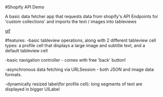 

#Shopify API Demo


A basic data fetcher app that requests data from shopify's API Endpoints for 'custom collections' and imports the text / images into tableviews

[gif](https://thumbs.gfycat.com/UnitedCrazyDesertpupfish-size_restricted.gif)

#features:
-basic tableview operations, along with 2 different tableview cell types: a profile cell that displays a large image and subtitle text, and a default tableview cell

-basic navigation controller - comes with free 'back' button!

-asynchronous data fetching via URLSession - both JSON and image data formats. 

-dynamically resized label(for profile cell): long segments of text are displayed in bigger UILabel

